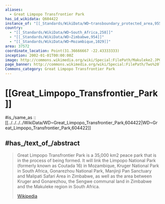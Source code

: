 ```yaml
---
aliases:
  - Great Limpopo Transfrontier Park
has_id_wikidata: Q604422
instance_of: "[[_Standards/WikiData/WD~transboundary_protected_area,955236]]"
country:
  - "[[_Standards/WikiData/WD~South_Africa,258]]"
  - "[[_Standards/WikiData/WD~Zimbabwe,954]]"
  - "[[_Standards/WikiData/WD~Mozambique,1029]]"
area: 37572
coordinate_location: Point(31.36666667 -22.43333333)
inception: 2002-01-01T00:00:00Z
image: http://commons.wikimedia.org/wiki/Special:FilePath/Makuleke2.JPG
page_banner: http://commons.wikimedia.org/wiki/Special:FilePath/Two%20lions%20having%20a%20break%20after%20an%20unsuccessful%20hunt%20in%20Kruger%20National%20Park%20%28cropped%29.jpg
Commons_category: Great Limpopo Transfrontier Park
---
```


# [[Great_Limpopo_Transfrontier_Park]] 

#is_/same_as :: [[../../../../WikiData/WD~Great_Limpopo_Transfrontier_Park,604422|WD~Great_Limpopo_Transfrontier_Park,604422]] 

## #has_/text_of_/abstract 

> Great Limpopo Transfrontier Park is a 35,000 km2 peace park that is in the process of being formed. 
> It will link the Limpopo National Park (formerly known as Coutada 16) in Mozambique, 
> Kruger National Park in South Africa, Gonarezhou National Park, Manjinji Pan Sanctuary 
> and Malipati Safari Area in Zimbabwe, as well as the area between Kruger and Gonarezhou, 
> the Sengwe communal land in Zimbabwe and the Makuleke region in South Africa.
>
> [Wikipedia](https://en.wikipedia.org/wiki/Great%20Limpopo%20Transfrontier%20Park) 


